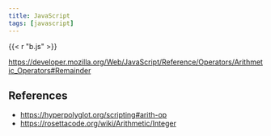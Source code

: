 ```yaml
---
title: JavaScript
tags: [javascript]
---
```


{{< r "b.js" >}}

<https://developer.mozilla.org/Web/JavaScript/Reference/Operators/Arithmetic_Operators#Remainder>

## References

- <https://hyperpolyglot.org/scripting#arith-op>
- <https://rosettacode.org/wiki/Arithmetic/Integer>
